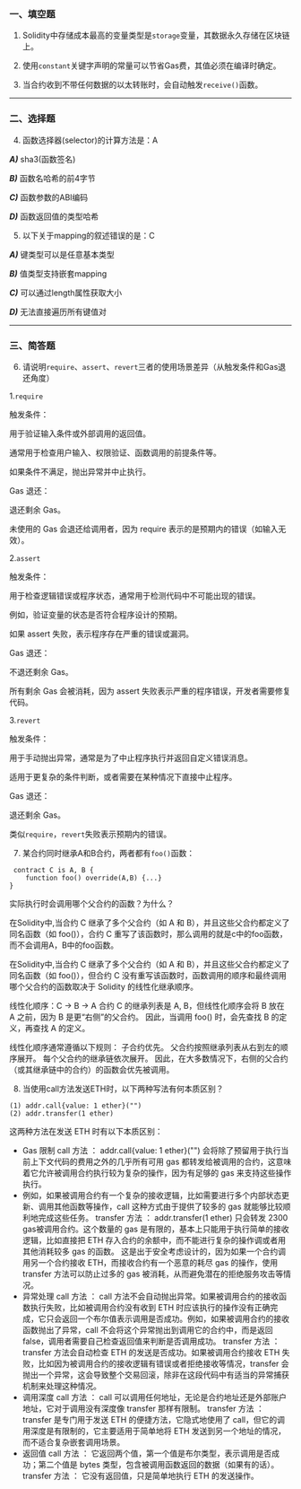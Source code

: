 ### 一、填空题
1. Solidity中存储成本最高的变量类型是`storage`变量，其数据永久存储在区块链上。

2. 使用`constant`关键字声明的常量可以节省Gas费，其值必须在编译时确定。

3. 当合约收到不带任何数据的以太转账时，会自动触发`receive()`函数。

---

### 二、选择题
4. 函数选择器(selector)的计算方法是：A

***A)*** sha3(函数签名)

***B)*** 函数名哈希的前4字节

***C)*** 函数参数的ABI编码

***D)*** 函数返回值的类型哈希

5. 以下关于mapping的叙述错误的是：C

***A)*** 键类型可以是任意基本类型

***B)*** 值类型支持嵌套mapping

***C)*** 可以通过length属性获取大小

***D)*** 无法直接遍历所有键值对

---

### 三、简答题
6. 请说明`require`、`assert`、`revert`三者的使用场景差异（从触发条件和Gas退还角度）

1.`require`

触发条件：

用于验证输入条件或外部调用的返回值。

通常用于检查用户输入、权限验证、函数调用的前提条件等。

如果条件不满足，抛出异常并中止执行。

Gas 退还：

退还剩余 Gas。

未使用的 Gas 会退还给调用者，因为 require 表示的是预期内的错误（如输入无效）。

2.`assert`

触发条件：

用于检查逻辑错误或程序状态，通常用于检测代码中不可能出现的错误。

例如，验证变量的状态是否符合程序设计的预期。

如果 assert 失败，表示程序存在严重的错误或漏洞。

Gas 退还：

不退还剩余 Gas。

所有剩余 Gas 会被消耗，因为 assert 失败表示严重的程序错误，开发者需要修复代码。

3.`revert`

触发条件：

用于手动抛出异常，通常是为了中止程序执行并返回自定义错误消息。

适用于更复杂的条件判断，或者需要在某种情况下直接中止程序。

Gas 退还：

退还剩余 Gas。

类似`require`，`revert`失败表示预期内的错误。

7. 某合约同时继承A和B合约，两者都有`foo()`函数：

```solidity
 contract C is A, B {
    function foo() override(A,B) {...}
}
```

实际执行时会调用哪个父合约的函数？为什么？

在Solidity中,当合约 C 继承了多个父合约（如 A 和 B），并且这些父合约都定义了同名函数（如 foo()），合约 C 重写了该函数时，那么调用的就是c中的foo函数，而不会调用A，B中的foo函数。

在Solidity中,当合约 C 继承了多个父合约（如 A 和 B），并且这些父合约都定义了同名函数（如 foo()），但合约 C 没有重写该函数时，函数调用的顺序和最终调用哪个父合约的函数取决于 Solidity 的线性化继承顺序。

线性化顺序：C -> B -> A
合约 C 的继承列表是 A, B，但线性化顺序会将 B 放在 A 之前，因为 B 是更“右侧”的父合约。
因此，当调用 foo() 时，会先查找 B 的定义，再查找 A 的定义。

线性化顺序通常遵循以下规则：
子合约优先。
父合约按照继承列表从右到左的顺序展开。
每个父合约的继承链依次展开。
因此，在大多数情况下，右侧的父合约（或其继承链中的合约）的函数会优先被调用。

8. 当使用call方法发送ETH时，以下两种写法有何本质区别？

```solidity
(1) addr.call{value: 1 ether}("")
(2) addr.transfer(1 ether)
```

这两种方法在发送 ETH 时有以下本质区别：
- Gas 限制
call 方法 ：
addr.call{value: 1 ether}("") 会将除了预留用于执行当前上下文代码的费用之外的几乎所有可用 gas 都转发给被调用的合约，这意味着它允许被调用合约执行较为复杂的操作，因为有足够的 gas 来支持这些操作执行。
- 例如，如果被调用合约有一个复杂的接收逻辑，比如需要进行多个内部状态更新、调用其他函数等操作，call 这种方式由于提供了较多的 gas 就能够比较顺利地完成这些任务。
transfer 方法 ：
addr.transfer(1 ether) 只会转发 2300  gas被调用合约。这个数量的 gas 是有限的，基本上只能用于执行简单的接收逻辑，比如直接把 ETH 存入合约的余额中，而不能进行复杂的操作调或者用其他消耗较多 gas 的函数。
这是出于安全考虑设计的，因为如果一个合约调用另一个合约接收 ETH，而接收合约有一个恶意的耗尽 gas 的操作，使用 transfer 方法可以防止过多的 gas 被消耗，从而避免潜在的拒绝服务攻击等情况。
- 异常处理
call 方法 ：
call 方法不会自动抛出异常。如果被调用合约的接收函数执行失败，比如被调用合约没有收到 ETH 时应该执行的操作没有正确完成，它只会返回一个布尔值表示调用是否成功。例如，如果被调用合约的接收函数抛出了异常，call 不会将这个异常抛出到调用它的合约中，而是返回 false，调用者需要自己检查返回值来判断是否调用成功。
transfer 方法 ：
transfer 方法会自动检查 ETH 的发送是否成功。如果被调用合约接收 ETH 失败，比如因为被调用合约的接收逻辑有错误或者拒绝接收等情况，transfer 会抛出一个异常，这会导致整个交易回滚，除非在这段代码中有适当的异常捕获机制来处理这种情况。
- 调用深度
call 方法 ：
call 可以调用任何地址，无论是合约地址还是外部账户地址，它对于调用没有深度像 transfer 那样有限制。
transfer 方法 ：
transfer 是专门用于发送 ETH 的便捷方法，它隐式地使用了 call，但它的调用深度是有限制的，它主要适用于简单地将 ETH 发送到另一个地址的情况，而不适合复杂嵌套调用场景。
- 返回值
call 方法 ：
它返回两个值，第一个值是布尔类型，表示调用是否成功；第二个值是 bytes 类型，包含被调用函数返回的数据（如果有的话）。
transfer 方法 ：
它没有返回值，只是简单地执行 ETH 的发送操作。